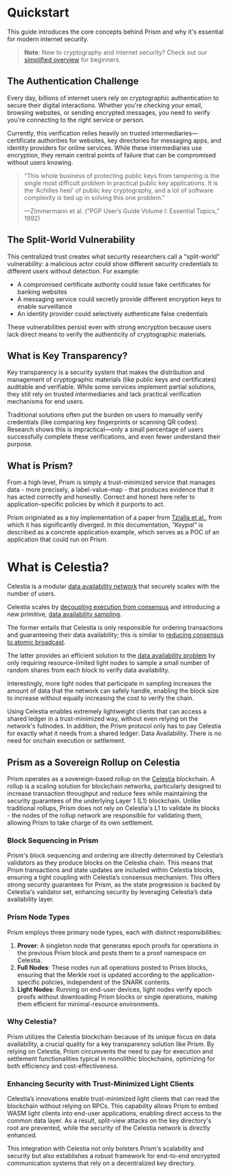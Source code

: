 # Quickstart

This guide introduces the core concepts behind Prism and why it's essential for modern internet security.

> **Note**: New to cryptography and internet security? Check out our [simplified overview](./crypto-intro/intro.md) for beginners.

## The Authentication Challenge

Every day, billions of internet users rely on cryptographic authentication to secure their digital interactions. Whether you're checking your email, browsing websites, or sending encrypted messages, you need to verify you're connecting to the right service or person.

Currently, this verification relies heavily on trusted intermediaries—certificate authorities for websites, key directories for messaging apps, and identity providers for online services. While these intermediaries use encryption, they remain central points of failure that can be compromised without users knowing.

> "This whole business of protecting public keys from tampering is the single most difficult problem in practical public key applications. It is the ‘Achilles heel’ of public key cryptography, and a lot of software complexity is tied up in solving this one problem."
>
> —Zimmermann et al. (“PGP User’s Guide Volume I: Essential Topics,” 1992)


## The Split-World Vulnerability

This centralized trust creates what security researchers call a "split-world" vulnerability: a malicious actor could show different security credentials to different users without detection. For example:

- A compromised certificate authority could issue fake certificates for banking websites
- A messaging service could secretly provide different encryption keys to enable surveillance
- An identity provider could selectively authenticate false credentials

These vulnerabilities persist even with strong encryption because users lack direct means to verify the authenticity of cryptographic materials.

## What is Key Transparency?

Key transparency is a security system that makes the distribution and management of cryptographic materials (like public keys and certificates) auditable and verifiable. While some services implement partial solutions, they still rely on trusted intermediaries and lack practical verification mechanisms for end users.

Traditional solutions often put the burden on users to manually verify credentials (like comparing key fingerprints or scanning QR codes). Research shows this is impractical—only a small percentage of users successfully complete these verifications, and even fewer understand their purpose.

## What is Prism?

From a high level, Prism is simply a trust-minimized service that manages data - more precisely, a label-value-map - that produces evidence that it has acted correctly and honestly. Correct and honest here refer to application-specific policies by which it purports to act.

Prism originiated as a toy implementation of a paper from [Tzialla et al.](https://eprint.iacr.org/2021/1263.pdf), from which it has significantly diverged. In this documentation, _"Keypal"_ is described as a concrete application example, which serves as a POC of an application that could run on Prism.

# What is Celestia?
Celestia is a modular
[data availability network](https://blog.celestia.org/celestia-a-scalable-general-purpose-data-availability-layer-for-decentralized-apps-and-trust-minimized-sidechains)
that securely scales with the number of users.

Celestia scales by
[decoupling execution from consensus](https://arxiv.org/abs/1905.09274) and
introducing a new primitive,
[data availability sampling](https://arxiv.org/abs/1809.09044).

The former entails that Celestia is only responsible for ordering
transactions and guaranteeing their data availability; this is
similar to [reducing consensus to atomic broadcast](https://en.wikipedia.org/wiki/Atomic_broadcast#Equivalent_to_Consensus).

The latter provides an efficient solution to the
[data availability problem](https://coinmarketcap.com/alexandria/article/what-is-data-availability)
by only requiring resource-limited light nodes to sample a
small number of random shares from each block to verify data availability.

Interestingly, more light nodes that participate in sampling
increases the amount of data that the network can safely handle,
enabling the block size to increase without equally increasing the
cost to verify the chain.

Using Celestia enables extremely lightweight clients that can access a shared ledger in a trust-minimized way, without even relying on the network's fullnodes. In addition, the Prism protocol only has to pay Celestia for exactly what it needs from a shared ledger: Data Availability. There is no need for onchain execution or settlement.


## Prism as a Sovereign Rollup on Celestia

Prism operates as a sovereign-based rollup on the [Celestia](https://docs.celestia.org/learn/how-celestia-works/overview) blockchain. A rollup is a scaling solution for blockchain networks, particularly designed to increase transaction throughput and reduce fees while maintaining the security guarantees of the underlying Layer 1 (L1) blockchain. Unlike traditional rollups, Prism does not rely on Celestia's L1 to validate its blocks - the nodes of the rollup network are responsible for validating them, allowing Prism to take charge of its own settlement.

### Block Sequencing in Prism
Prism's block sequencing and ordering are directly determined by Celestia’s validators as they produce blocks on the Celestia chain. This means that Prism transactions and state updates are included within Celestia blocks, ensuring a tight coupling with Celestia’s consensus mechanism. This offers strong security guarantees for Prism, as the state progression is backed by Celestia's validator set, enhancing security by leveraging Celestia’s data availability layer.

### Prism Node Types

Prism employs three primary node types, each with distinct responsibilities:

1. **Prover**: A singleton node that generates epoch proofs for operations in the previous Prism block and posts them to a proof namespace on Celestia.
2. **Full Nodes**: These nodes run all operations posted to Prism blocks, ensuring that the Merkle root is updated according to the application-specific policies, independent of the SNARK contents.
3. **Light Nodes**: Running on end-user devices, light nodes verify epoch proofs without downloading Prism blocks or single operations, making them efficient for minimal-resource environments.

### Why Celestia?

Prism utilizes the Celestia blockchain because of its unique focus on data availability, a crucial quality for a key transparency solution like Prism. By relying on Celestia, Prism circumvents the need to pay for execution and settlement functionalities typical in monolithic blockchains, optimizing for both efficiency and cost-effectiveness.

### Enhancing Security with Trust-Minimized Light Clients

Celestia’s innovations enable trust-minimized light clients that can read the blockchain without relying on RPCs. This capability allows Prism to embed WASM light clients into end-user applications, enabling direct access to the common data layer. As a result, split-view attacks on the key directory's root are prevented, while the security of the Celestia network is directly enhanced.

This integration with Celestia not only bolsters Prism's scalability and security but also establishes a robust framework for end-to-end encrypted communication systems that rely on a decentralized key directory.
